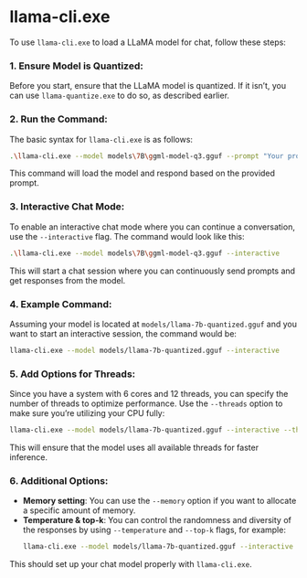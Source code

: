 # llama-cli.exe
To use `llama-cli.exe` to load a LLaMA model for chat, follow these steps:

### 1. **Ensure Model is Quantized**:
Before you start, ensure that the LLaMA model is quantized. If it isn’t, you can use `llama-quantize.exe` to do so, as described earlier.

### 2. **Run the Command**:
The basic syntax for `llama-cli.exe` is as follows:

```bash
.\llama-cli.exe --model models\7B\ggml-model-q3.gguf --prompt "Your prompt here"
```

This command will load the model and respond based on the provided prompt.

### 3. **Interactive Chat Mode**:
To enable an interactive chat mode where you can continue a conversation, use the `--interactive` flag. The command would look like this:

```bash
.\llama-cli.exe --model models\7B\ggml-model-q3.gguf --interactive
```

This will start a chat session where you can continuously send prompts and get responses from the model.

### 4. **Example Command**:
Assuming your model is located at `models/llama-7b-quantized.gguf` and you want to start an interactive session, the command would be:

```bash
llama-cli.exe --model models/llama-7b-quantized.gguf --interactive
```

### 5. **Add Options for Threads**:
Since you have a system with 6 cores and 12 threads, you can specify the number of threads to optimize performance. Use the `--threads` option to make sure you’re utilizing your CPU fully:

```bash
llama-cli.exe --model models/llama-7b-quantized.gguf --interactive --threads 12
```

This will ensure that the model uses all available threads for faster inference.

### 6. **Additional Options**:
- **Memory setting**: You can use the `--memory` option if you want to allocate a specific amount of memory.
- **Temperature & top-k**: You can control the randomness and diversity of the responses by using `--temperature` and `--top-k` flags, for example:
  ```bash
  llama-cli.exe --model models/llama-7b-quantized.gguf --interactive --threads 12 --temperature 0.8 --top-k 50
  ```

This should set up your chat model properly with `llama-cli.exe`.